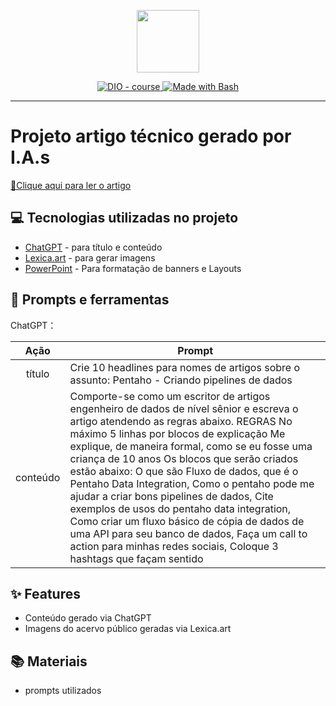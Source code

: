 <p align="center">
    <img width="100" src=".github/assets/banner.png">
</p>


<p align="center">
  <a href="https://dio.me/"><img src="https://img.shields.io/badge/DIO-Course-28DA77?logo=youtube" alt="DIO - course">
  </a>
  <a href="https://www.gnu.org/software/bash/" title="Go to Bash homepage"><img src="https://img.shields.io/badge/Prompt-Project-blue?logo=gnu-bash&amp;logoColor=white" alt="Made with Bash">
  </a>
</p>

-------

# Projeto artigo técnico gerado por I.A.s


<a href="https://web.dio.me/articles/como-o-pentaho-pode-te-ajudar-em-solucoes-de-fluxos-de-dados?back=%2Farticles&open-modal=true&page=1&order=oldest" title="View PDF now"> 📕Clique aqui para ler o artigo</a>

## 💻 Tecnologias utilizadas no projeto

- [ChatGPT](https://chat.openai.com/) - para título e conteúdo
- [Lexica.art](https://lexica.art/) - para gerar imagens
- [PowerPoint](https://www.microsoft.com/en/microsoft-365/powerpoint) - Para formatação de banners e Layouts

## 📄 Prompts e ferramentas


ChatGPT：

|   Ação   | Prompt                                                                                                                                                                                                                                                                         |
| :------: | ------------------------------------------------------------------------------------------------------------------------------------------------------------------------------------------------------------------------------------------------------------------------------ |
|  título  | Crie 10 headlines para nomes de artigos sobre o assunto: Pentaho - Criando pipelines de dados                                                                                                                                                                                   |
| conteúdo | Comporte-se como um escritor de artigos engenheiro de dados de nível sênior e escreva o artigo atendendo as regras abaixo. REGRAS No máximo 5 linhas por blocos de explicação Me explique, de maneira formal, como se eu fosse uma criança de 10 anos Os blocos que serão criados estão abaixo: O que são Fluxo de dados, que é o Pentaho Data Integration, Como o pentaho pode me ajudar a criar bons pipelines de dados, Cite exemplos de usos do pentaho data integration, Como criar um fluxo básico de cópia de dados de uma API para seu banco de dados, Faça um call to action para minhas redes sociais, Coloque 3 hashtags que façam sentido |




## ✨ Features

- Conteúdo gerado via ChatGPT
- Imagens do acervo público geradas via Lexica.art

## 📚 Materiais

- prompts utilizados
